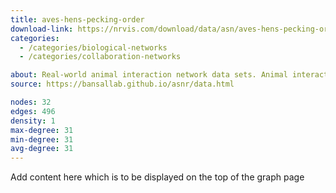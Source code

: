 ```yaml
---
title: aves-hens-pecking-order
download-link: https://nrvis.com/download/data/asn/aves-hens-pecking-order.zip
categories:
  - /categories/biological-networks
  - /categories/collaboration-networks

about: Real-world animal interaction network data sets. Animal interaction data from published studies of wild, captive, and domesticated animals.
source: https://bansallab.github.io/asnr/data.html

nodes: 32
edges: 496
density: 1
max-degree: 31
min-degree: 31
avg-degree: 31
---
```

Add content here which is to be displayed on the top of the graph page